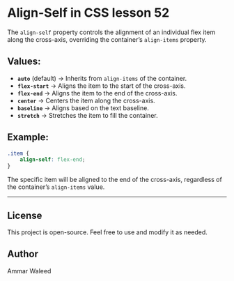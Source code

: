 # Align-Self in CSS lesson 52

The `align-self` property controls the alignment of an individual flex item along the cross-axis, overriding the container’s `align-items` property.

## Values:
- **`auto`** (default) → Inherits from `align-items` of the container.
- **`flex-start`** → Aligns the item to the start of the cross-axis.
- **`flex-end`** → Aligns the item to the end of the cross-axis.
- **`center`** → Centers the item along the cross-axis.
- **`baseline`** → Aligns based on the text baseline.
- **`stretch`** → Stretches the item to fill the container.

## Example:
```css
.item {
    align-self: flex-end;
}
```
The specific item will be aligned to the end of the cross-axis, regardless of the container’s `align-items` value.

---

## License
This project is open-source. Feel free to use and modify it as needed.

## Author
Ammar Waleed
